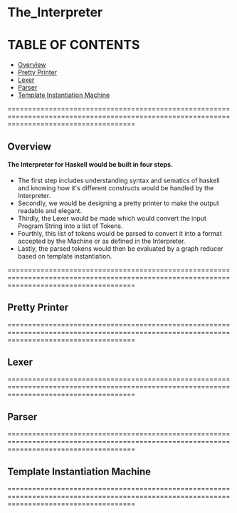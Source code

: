 # The_Interpreter

# TABLE OF CONTENTS
- [Overview](#overview)
- [Pretty Printer](#pretty-printer)
- [Lexer](#lexer)
- [Parser](#parser)
- [Template Instantiation Machine](#template-instantiation-machine)

===========================================================================================================================================
## Overview

#### The Interpreter for Haskell would be built in four steps. 
- The first step includes understanding syntax and sematics of haskell and knowing how it's different constructs would be handled by the     Interpreter.
- Secondly, we would be designing a pretty printer to make the output readable and elegant.
- Thirdly, the Lexer would be made which would convert the input Program String into a list of Tokens.
- Fourthly, this list of tokens would be parsed to convert it into a format accepted by the Machine or as defined in the Interpreter.
- Lastly, the parsed tokens would then be evaluated by a graph reducer based on template instantiation.

===========================================================================================================================================
## Pretty Printer

===========================================================================================================================================
## Lexer

===========================================================================================================================================
## Parser

===========================================================================================================================================
## Template Instantiation Machine

===========================================================================================================================================
